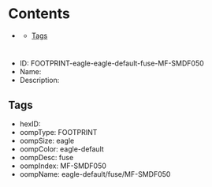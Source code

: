 



Contents
========

* [](#)
	* [Tags](#tags)

# 

- ID: FOOTPRINT-eagle-eagle-default-fuse-MF-SMDF050
- Name: 
- Description: 

## Tags

- hexID: 
- oompType: FOOTPRINT
- oompSize: eagle
- oompColor: eagle-default
- oompDesc: fuse
- oompIndex: MF-SMDF050
- oompName: eagle-default/fuse/MF-SMDF050
